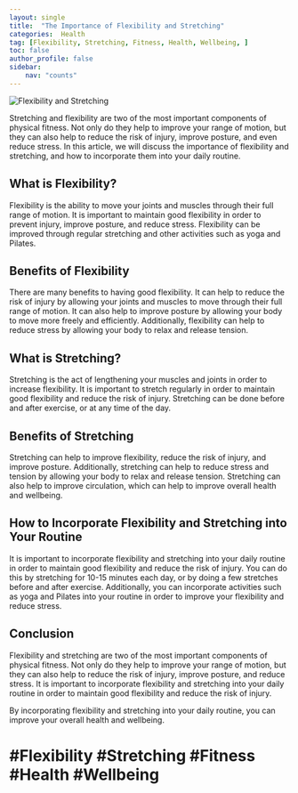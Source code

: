 ```yaml
---
layout: single
title:  "The Importance of Flexibility and Stretching"
categories:  Health
tag: [Flexibility, Stretching, Fitness, Health, Wellbeing, ]
toc: false
author_profile: false
sidebar:
    nav: "counts"
---
```

    
![Flexibility and Stretching](https://images.unsplash.com/photo-1517694712202-14dd9538aa97?ixlib=rb-1.2.1&ixid=eyJhcHBfaWQiOjEyMDd9&auto=format&fit=crop&w=1350&q=80)

Stretching and flexibility are two of the most important components of physical fitness. Not only do they help to improve your range of motion, but they can also help to reduce the risk of injury, improve posture, and even reduce stress. In this article, we will discuss the importance of flexibility and stretching, and how to incorporate them into your daily routine.

## What is Flexibility?

Flexibility is the ability to move your joints and muscles through their full range of motion. It is important to maintain good flexibility in order to prevent injury, improve posture, and reduce stress. Flexibility can be improved through regular stretching and other activities such as yoga and Pilates.

## Benefits of Flexibility

There are many benefits to having good flexibility. It can help to reduce the risk of injury by allowing your joints and muscles to move through their full range of motion. It can also help to improve posture by allowing your body to move more freely and efficiently. Additionally, flexibility can help to reduce stress by allowing your body to relax and release tension.

## What is Stretching?

Stretching is the act of lengthening your muscles and joints in order to increase flexibility. It is important to stretch regularly in order to maintain good flexibility and reduce the risk of injury. Stretching can be done before and after exercise, or at any time of the day.

## Benefits of Stretching

Stretching can help to improve flexibility, reduce the risk of injury, and improve posture. Additionally, stretching can help to reduce stress and tension by allowing your body to relax and release tension. Stretching can also help to improve circulation, which can help to improve overall health and wellbeing.

## How to Incorporate Flexibility and Stretching into Your Routine

It is important to incorporate flexibility and stretching into your daily routine in order to maintain good flexibility and reduce the risk of injury. You can do this by stretching for 10-15 minutes each day, or by doing a few stretches before and after exercise. Additionally, you can incorporate activities such as yoga and Pilates into your routine in order to improve your flexibility and reduce stress.

## Conclusion

Flexibility and stretching are two of the most important components of physical fitness. Not only do they help to improve your range of motion, but they can also help to reduce the risk of injury, improve posture, and reduce stress. It is important to incorporate flexibility and stretching into your daily routine in order to maintain good flexibility and reduce the risk of injury.

By incorporating flexibility and stretching into your daily routine, you can improve your overall health and wellbeing.

# #Flexibility #Stretching #Fitness #Health #Wellbeing